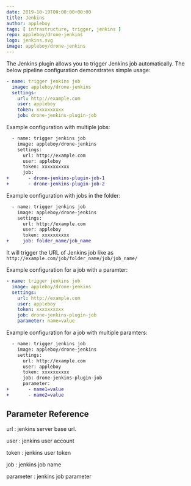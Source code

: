 ```yaml
---
date: 2019-10-19T00:00:00+00:00
title: Jenkins
author: appleboy
tags: [ infrastructure, trigger, jenkins ]
repo: appleboy/drone-jenkins
logo: jenkins.svg
image: appleboy/drone-jenkins
---
```


The Jenkins plugin allows you to trigger Jenkins job automatically. The below pipeline configuration demonstrates simple usage:

```yaml
- name: trigger jenkins job
  image: appleboy/drone-jenkins
  settings:
    url: http://example.com
    user: appleboy
    token: xxxxxxxxxx
    job: drone-jenkins-plugin-job
```

Example configuration with multiple jobs:

```diff
  - name: trigger jenkins job
    image: appleboy/drone-jenkins
    settings:
      url: http://example.com
      user: appleboy
      token: xxxxxxxxxx
      job:
+       - drone-jenkins-plugin-job-1
+       - drone-jenkins-plugin-job-2
```

Example configuration with jobs in the folder:

```diff
  - name: trigger jenkins job
    image: appleboy/drone-jenkins
    settings:
      url: http://example.com
      user: appleboy
      token: xxxxxxxxxx
+     job: folder_name/job_name
```

It will trigger the URL of Jenkins job like as `http://example.com/job/folder_name/job/job_name/`

Example configuration for a job with a paramter:

```yaml
- name: trigger jenkins job
  image: appleboy/drone-jenkins
  settings:
    url: http://example.com
    user: appleboy
    token: xxxxxxxxxx
    job: drone-jenkins-plugin-job
    parameter: name=value
```

Example configuration for a job with multiple paramters:

```diff
  - name: trigger jenkins job
    image: appleboy/drone-jenkins
    settings:
      url: http://example.com
      user: appleboy
      token: xxxxxxxxxx
      job: drone-jenkins-plugin-job
      parameter:
+       - name1=value
+       - name2=value
```

## Parameter Reference

url
: jenkins server base url.

user
: jenkins user account

token
: jenkins user token

job
: jenkins job name

parameter
: jenkins job parameter